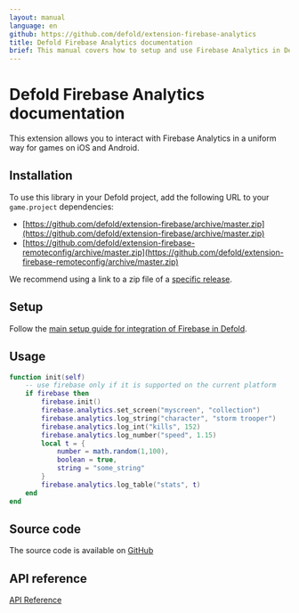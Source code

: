 ```yaml
---
layout: manual
language: en
github: https://github.com/defold/extension-firebase-analytics
title: Defold Firebase Analytics documentation
brief: This manual covers how to setup and use Firebase Analytics in Defold.
---
```


# Defold Firebase Analytics documentation

This extension allows you to interact with Firebase Analytics in a uniform way for games on iOS and Android.


## Installation
To use this library in your Defold project, add the following URL to your `game.project` dependencies:

* [https://github.com/defold/extension-firebase/archive/master.zip](https://github.com/defold/extension-firebase/archive/master.zip)
* [https://github.com/defold/extension-firebase-remoteconfig/archive/master.zip](https://github.com/defold/extension-firebase-remoteconfig/archive/master.zip)

We recommend using a link to a zip file of a [specific release](https://github.com/defold/extension-firebase-remoteconfig/releases).


## Setup
Follow the [main setup guide for integration of Firebase in Defold](https://www.defold.com/extension-firebase).



## Usage

```lua
function init(self)
	-- use firebase only if it is supported on the current platform
	if firebase then
		firebase.init()
		firebase.analytics.set_screen("myscreen", "collection")
		firebase.analytics.log_string("character", "storm trooper")
		firebase.analytics.log_int("kills", 152)
		firebase.analytics.log_number("speed", 1.15)
		local t = {
			number = math.random(1,100),
			boolean = true,
			string = "some_string"
		}
		firebase.analytics.log_table("stats", t)
	end
end
```

## Source code

The source code is available on [GitHub](https://github.com/defold/extension-firebase-analytics)


## API reference
[API Reference](/extension-firebase-analytics/api)